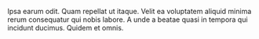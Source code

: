 Ipsa earum odit. Quam repellat ut itaque. Velit ea voluptatem aliquid minima rerum consequatur qui nobis labore. A unde a beatae quasi in tempora qui incidunt ducimus. Quidem et omnis.